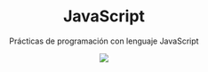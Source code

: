 <div align="center">
  <h1><b>JavaScript</b></h1>
  <p>Prácticas de programación con lenguaje JavaScript</p>
  <img src="https://i.postimg.cc/Fzdj0gsf/JS.png">
</div>
